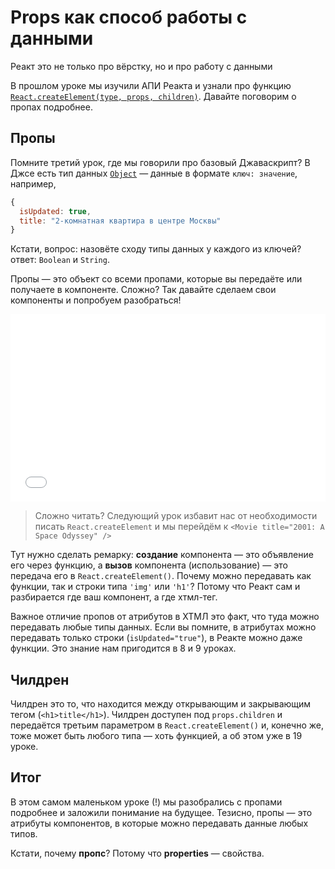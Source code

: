 # Props как способ работы с данными
Реакт это не только про вёрстку, но и про работу с данными

В прошлом уроке мы изучили АПИ Реакта и узнали про функцию [`React.createElement(type, props, children)`](https://reactjs.org/docs/react-api.html#createelement). Давайте поговорим о пропах подробнее.

## Пропы

Помните третий урок, где мы говорили про базовый Джаваскрипт? В Джсе есть тип данных [`Object`](https://developer.mozilla.org/en-US/docs/Web/JavaScript/Reference/Global_Objects/Object) — данные в формате `ключ: значение`, например,

```js
{
  isUpdated: true,
  title: "2-комнатная квартира в центре Москвы"
}
```

Кстати, вопрос: назовёте сходу типы данных у каждого из ключей? ответ: `Boolean` и `String`.

Пропы — это объект со всеми пропами, которые вы передаёте или получаете в компоненте. Сложно? Так давайте сделаем свои компоненты и попробуем разобраться!

<iframe width="100%" height="300" src="//jsfiddle.net/yd2s3md4/10/embedded/js,html,result/" allowpaymentrequest allowfullscreen="allowfullscreen" frameborder="0"></iframe>

> Сложно читать? Следующий урок избавит нас от необходимости писать `React.createElement` и мы перейдём к `<Movie title="2001: A Space Odyssey" />`

Тут нужно сделать ремарку: **создание** компонента — это объявление его через функцию, а **вызов** компонента (использование) — это передача его в `React.createElement()`. Почему можно передавать как функции, так и строки типа `'img'` или `'h1'`? Потому что Реакт сам и разбирается где ваш компонент, а где хтмл-тег.

Важное отличие пропов от атрибутов в ХТМЛ это факт, что туда можно передавать любые типы данных. Если вы помните, в атрибутах можно передавать только строки (`isUpdated="true"`), в Реакте можно даже функции. Это знание нам пригодится в 8 и 9 уроках.

## Чилдрен

Чилдрен это то, что находится между открывающим и закрывающим тегом (`<h1>title</h1>`). Чилдрен доступен под `props.children` и передаётся третьим параметром в `React.createElement()` и, конечно же, тоже может быть любого типа — хоть функцией, а об этом уже в 19 уроке.

## Итог

В этом самом маленьком уроке (!) мы разобрались с пропами подробнее и заложили понимание на будущее. Тезисно, пропы — это атрибуты компонентов, в которые можно передавать данные любых типов.

Кстати, почему **пропс**? Потому что **properties** — свойства.
<!--stackedit_data:
eyJoaXN0b3J5IjpbMTAyMDkyNjg4MF19
-->